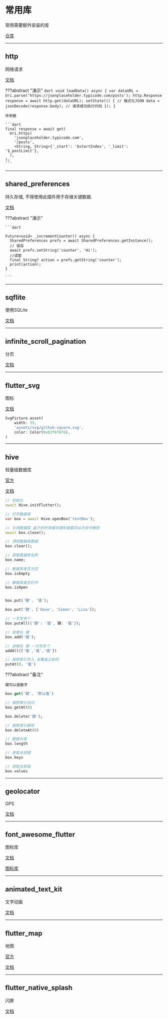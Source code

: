 # 常用库

常用需要额外安装的库


[仓库](https://pub.dev)

---
## http

网络请求

[文档](https://pub.dev/packages/http/install)

???abstract "演示"
    ```dart
    void loadData() async {
        var dataURL = Uri.parse('https://jsonplaceholder.typicode.com/posts');
        http.Response response = await http.get(dataURL);
        setState(() {
            // 格式化JSON
            data = jsonDecode(response.body);
            // 请求成功执行代码
        });
    }
    ```

    传参数

    ```dart
    final response = await get(
      Uri.https(
        'jsonplaceholder.typicode.com',
        '/posts',
        <String, String>{'_start': '$startIndex', '_limit': '$_postLimit'},
      ),
    );
    ```

---
## shared_preferences

持久存储, 不得使用此插件用于存储关键数据.

[文档](https://pub.flutter-io.cn/packages/shared_preferences)

???abstract "演示"

    ```dart
    
    Future<void> _incrementCounter() async {
      SharedPreferences prefs = await SharedPreferences.getInstance();
      // 保存
      await prefs.setString('counter', 'Hi');
      //读取
      final String? action = prefs.getString('counter');
      print(action);
    }
    
    ```

---
## sqflite

使用SQLite

[文档](https://pub.flutter-io.cn/packages/sqflite)

---
## infinite_scroll_pagination

分页

[文档](https://pub.dev/packages/infinite_scroll_pagination)

---
## flutter_svg

图标

[文档](https://pub.dev/packages/flutter_svg)


```dart
SvgPicture.asset(
    width: 35,
    'assets/svg/github-square.svg',
    color: Color(0xb3f6f6f6),
)
```

---
## hive

轻量级数据库

[官方](https://docs.hivedb.dev)

[文档](https://pub.dev/packages/hive)

```dart
// 初始化
await Hive.initFlutter();

// 打开数据库
var box = await Hive.openBox('testBox');

// 关闭数据库 盒子的所有缓存键和值都将从内存中删除
await box.close();

// 清除数据库数据
box.clear();

// 获取数据库名称
box.name;

// 数据库是否为空
box.isEmpty

// 数据库是否打开
box.isOpen
```

```dart title="写入数据"

box.put('键', '值');

box.put('键', ['Dave', 'Simon', 'Lisa']);

// 一次写多个
box.putAll({'键': '值', 键: '值'});

// 自增长 键
box.add('值');

// 自增长 键 一次写多个
addAll(['值','值','值'])

// 按照索引写入 会覆盖之前的
putAt(0, '值')

```
???abstract "备注"

    键可以是数字

```dart title="读取数据"
box.get('键', '默认值')

// 按照索引访问
box.getAt(0)
```

```dart title="删除数据"
box.delete('键');

// 按照索引删除
box.deleteAt(0)
```

```dart
// 数据长度
box.length

// 获取全部键
box.keys

// 获取全部值
box.values
```


---
## geolocator

GPS

[文档](https://pub.dev/packages/geolocator)


---
## font_awesome_flutter

图标库

[文档](https://pub.dev/packages/font_awesome_flutter)

[图标库](https://fontawesome.com/icons)

---
## animated_text_kit

文字动画

[文档](https://pub.dev/packages/animated_text_kit)

---
## flutter_map

地图

[官方](https://docs.fleaflet.dev)

[文档](https://pub.dev/packages/flutter_map)

---
## flutter_native_splash

闪屏

[文档](https://pub.flutter-io.cn/packages/flutter_native_splash/install)















